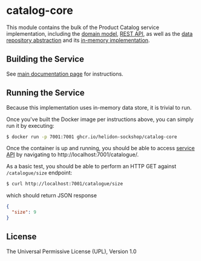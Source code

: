 # catalog-core

This module contains the bulk of the Product Catalog service implementation, including the 
[domain model](./src/main/java/io/helidon/examples/sockshop/catalog/Sock.java), 
[REST API](./src/main/java/io/helidon/examples/sockshop/catalog/CatalogResource.java), as well as the
[data repository abstraction](./src/main/java/io/helidon/examples/sockshop/catalog/CatalogRepository.java) 
and its [in-memory implementation](./src/main/java/io/helidon/examples/sockshop/catalog/DefaultCatalogRepository.java).

## Building the Service

See [main documentation page](../README.md#building-the-service) for instructions.

## Running the Service

Because this implementation uses in-memory data store, it is trivial to run.

Once you've built the Docker image per instructions above, you can simply run it by executing:

```bash
$ docker run -p 7001:7001 ghcr.io/helidon-sockshop/catalog-core
``` 

Once the container is up and running, you should be able to access [service API](../README.md#api) 
by navigating to http://localhost:7001/catalogue/.

As a basic test, you should be able to perform an HTTP GET against `/catalogue/size` endpoint:

```bash
$ curl http://localhost:7001/catalogue/size
``` 
which should return JSON response
```json
{
  "size": 9
}
```

## License

The Universal Permissive License (UPL), Version 1.0
